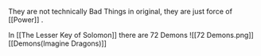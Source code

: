 They are not technically Bad Things in original, they are just force of [[Power]] .

In [[The Lesser Key of Solomon]] there are 72 Demons
![[72 Demons.png]]
[[Demons(Imagine Dragons)]]
